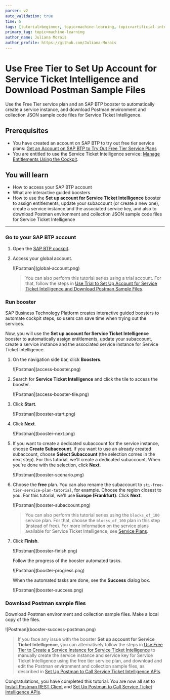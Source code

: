 ```yaml
---
parser: v2
auto_validation: true
time: 5
tags: [tutorial>beginner, topic>machine-learning, topic>artificial-intelligence, topic>cloud, software-product>sap-business-technology-platform, software-product>sap-ai-business-services, software-product>service-ticket-intelligence, tutorial>free-tier]
primary_tag: topic>machine-learning
author_name: Juliana Morais
author_profile: https://github.com/Juliana-Morais
---
```


# Use Free Tier to Set Up Account for Service Ticket Intelligence and Download Postman Sample Files
<!-- description --> Use the Free Tier service plan and an SAP BTP booster to automatically create a service instance, and download Postman environment and collection JSON sample code files for Service Ticket Intelligence.

## Prerequisites
- You have created an account on SAP BTP to try out free tier service plans: [Get an Account on SAP BTP to Try Out Free Tier Service Plans](btp-free-tier-account)
- You are entitled to use the Service Ticket Intelligence service: [Manage Entitlements Using the Cockpit](btp-cockpit-entitlements).

## You will learn
  - How to access your SAP BTP account
  - What are interactive guided boosters
  - How to use the **Set up account for Service Ticket Intelligence** booster to assign entitlements, update your subaccount (or create a new one), create a service instance and the associated service key, and also to download Postman environment and collection JSON sample code files for Service Ticket Intelligence
---

### Go to your SAP BTP account


1. Open the [SAP BTP cockpit](https://account.hana.ondemand.com/cockpit#/home/allaccounts).

2. Access your global account.

    <!-- border -->![Postman](global-account.png)

    >You can also perform this tutorial series using a trial account. For that, follow the steps in [Use Trial to Set Up Account for Service Ticket Intelligence and Download Postman Sample Files](cp-aibus-sti-booster-postman).



### Run booster


SAP Business Technology Platform creates interactive guided boosters to automate cockpit steps, so users can save time when trying out the services.

Now, you will use the **Set up account for Service Ticket Intelligence** booster to automatically assign entitlements, update your subaccount, create a service instance and the associated service instance for Service Ticket Intelligence.

1. On the navigation side bar, click **Boosters**.

    <!-- border -->![Postman](access-booster.png)

2. Search for **Service Ticket Intelligence** and click the tile to access the booster.

    <!-- border -->![Postman](access-booster-tile.png)

3. Click **Start**.

    <!-- border -->![Postman](booster-start.png)

4. Click **Next**.

    <!-- border -->![Postman](booster-next.png)

5. If you want to create a dedicated subaccount for the service instance, choose **Create Subaccount**. If you want to use an already created subaccount, choose **Select Subaccount** (the selection comes in the next step). For this tutorial, we'll create a dedicated subaccount. When you're done with the selection, click **Next**.

    <!-- border -->![Postman](booster-scenario.png)

6. Choose the **free** plan. You can also rename the subaccount to `sti-free-tier-service-plan-tutorial`, for example. Choose the region closest to you. For this tutorial, we'll use **Europe (Frankfurt)**. Click **Next**.

    <!-- border -->![Postman](booster-subaccount.png)

    >You can also perform this tutorial series using the `blocks_of_100` service plan. For that, choose the `blocks_of_100` plan in this step (instead of free). For more information on the service plans available for Service Ticket Intelligence, see [Service Plans](https://help.sap.com/docs/SERVICE_TICKET_INTELLIGENCE/934ccff77ddb4fa2bf268a0085984db0/12e4b770e0d741a3911a5b196bf383f8.html).

7. Click **Finish**.

    <!-- border -->![Postman](booster-finish.png)

    Follow the progress of the booster automated tasks.

    <!-- border -->![Postman](booster-progress.png)

    When the automated tasks are done, see the **Success** dialog box.

    <!-- border -->![Postman](booster-success.png)




### Download Postman sample files


Download Postman environment and collection sample files. Make a local copy of the files.

<!-- border -->![Postman](booster-success-postman.png)

>If you face any issue with the booster **Set up account for Service Ticket Intelligence**, you can alternatively follow the steps in [Use Free Tier to Create a Service Instance for Service Ticket Intelligence](cp-aibus-sti-free-service-instance) to manually create the service instance and service key for Service Ticket Intelligence using the free tier service plan, and download and edit the Postman environment and collection sample files, as described in [Set Up Postman to Call Service Ticket Intelligence APIs](cp-aibus-sti-setup-postman).

Congratulations, you have completed this tutorial. You are now all set to [Install Postman REST Client](api-tools-postman-install) and [Set Up Postman to Call Service Ticket Intelligence APIs](cp-aibus-sti-setup-postman).

